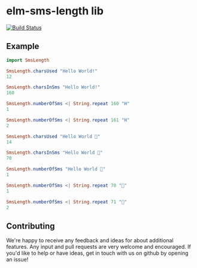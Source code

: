 # elm-sms-length lib

[![Build Status](https://travis-ci.org/alma/elm-sms-length.svg?branch=main)](https://travis-ci.org/alma/elm-sms-length)


## Example

```elm
import SmsLength

SmsLength.charsUsed "Hello World!"
12

SmsLength.charsInSms "Hello World!"
160

SmsLength.numberOfSms <| String.repeat 160 "H"
1

SmsLength.numberOfSms <| String.repeat 161 "H"
2

SmsLength.charsUsed "Hello World 🎅"
14

SmsLength.charsInSms "Hello World 🎅"
70

SmsLength.numberOfSms "Hello World 🎅"
1

SmsLength.numberOfSms <| String.repeat 70 "🎅"
1

SmsLength.numberOfSms <| String.repeat 71 "🎅"
2
```

## Contributing

We're happy to receive any feedback and ideas for about additional features.
Any input and pull requests are very welcome and encouraged. If you'd like to
help or have ideas, get in touch with us on github by opening an issue!
